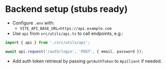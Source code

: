 # Backend setup (stubs ready)

- Configure `.env` with:
  - `VITE_API_BASE_URL=https://api.example.com`
- Use `api` from `src/utils/api.ts` to call endpoints, e.g.:

```ts
import { api } from './src/utils/api';

await api.request('/auth/login', 'POST', { email, password });
```

- Add auth token retrieval by passing `getAuthToken` to `ApiClient` if needed.
